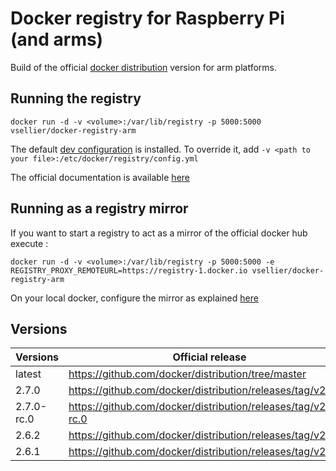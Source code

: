 # Docker registry for Raspberry Pi (and arms)

Build of the official [docker distribution](https://github.com/docker/distribution) version for arm platforms.

## Running the registry
```
docker run -d -v <volume>:/var/lib/registry -p 5000:5000 vsellier/docker-registry-arm
```

The default [dev configuration](https://github.com/docker/distribution/blob/master/cmd/registry/config-dev.yml) is installed.
To override it, add ``-v <path to your file>:/etc/docker/registry/config.yml``

The official documentation is available [here](https://docs.docker.com/registry/)


## Running as a registry mirror

If you want to start a registry to act as a mirror of the official docker hub execute :
```
docker run -d -v <volume>:/var/lib/registry -p 5000:5000 -e REGISTRY_PROXY_REMOTEURL=https://registry-1.docker.io vsellier/docker-registry-arm
```

On your local docker, configure the mirror as explained [here](https://docs.docker.com/registry/recipes/mirror/)

## Versions

| Versions   | Official release |
|------------|------------------|
| latest     | https://github.com/docker/distribution/tree/master |
| 2.7.0      | https://github.com/docker/distribution/releases/tag/v2.7.0 |
| 2.7.0-rc.0 | https://github.com/docker/distribution/releases/tag/v2.7.0-rc.0 |
| 2.6.2      | https://github.com/docker/distribution/releases/tag/v2.6.2 |
| 2.6.1      | https://github.com/docker/distribution/releases/tag/v2.6.1 |



